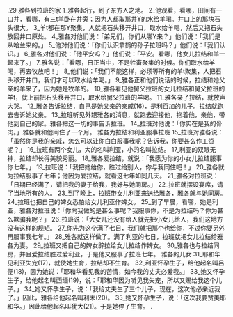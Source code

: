 .29 
雅各到拉班的家 
1_雅各起行，到了东方人之地。 2_他观看，看哪，田间有一口井，看哪，有三t羊卧在井旁；因为人都取那井Y的水给羊喝。井口上的那块石头很大。 3_羊t都在那Y聚集，人就把石头移开井口，取水给羊喝，然后又把石头放回井口原处。 
4_雅各对他们说：「弟兄们，你们从哪Y来？」他们说：「我们是从哈兰来的。」 5_他对他们说：「你们认识拿鹤的孙子拉班吗？」他们说：「我们认识。」 6_雅各对他们说：「他平安吗？」他们说：「平安。看哪，他女儿拉结和羊一起来了。」 7_雅各说：「看哪，日正当中，不是牲畜聚集的时候。你们取水给羊喝，再去牧放吧！」 8_他们说：「我们不能这样，必须等所有的羊t聚集，人把石头移开井口，我们才可以取水给羊喝。」 
9_雅各正和他们说话的时候，拉结和她父亲的羊来了，因为她是牧羊的。 10_雅各看见他舅父拉班的女儿拉结和舅父拉班的羊t，就上前把石头移开井口，取水给舅父拉班的羊喝。 11_雅各亲了拉结，就放声大哭。 12_雅各告诉拉结，自己是她父亲的亲戚(16)，是利百加的儿子。拉结就跑去告诉她父亲。 
13_拉班听见外甥雅各的消息，就跑去迎接他，抱着他，亲他，带他到自己的家。雅各把这一切的事告诉拉班。 14_拉班对他说：「你实在是我的骨肉。」雅各就和他同住了一个月。 
雅各为拉结和利亚服事拉班 
15_拉班对雅各说：「虽然你是我的亲戚，怎么可以让你白白服事我呢？告诉我，你要甚么作工资呢？」 16_拉班有两个女儿，大的名叫利亚，小的名叫拉结。 17_利亚的双眼无神，拉结却长得美貌秀丽。 18_雅各爱拉结，就说：「我愿为你的小女儿拉结服事你七年。」 19_拉班说：「我把她给你，胜过给别人，你与我同住吧！」 20_雅各就为拉结服事了七年；他因为爱拉结，就看这七年如同几天。 
21_雅各对拉班说：「日期已经满了，请把我的妻子给我，我好与她同房。」 22_拉班就摆设宴席，请了当地所有的人。 23_到了晚上，拉班带女儿利亚来送给雅各，雅各就与她同房。 24_拉班也把自己的婢女悉帕给女儿利亚作婢女。 25_到了早晨，看哪，她是利亚，雅各对拉班说：「你向我做的是甚么事呢？我服事你，不是为拉结吗？你为甚么欺骗我呢？」 26_拉班说：「大女儿还没有给人就先把小女儿给人，我们这地方没有这样的规矩。 27_你先为这个满了七日，我们就把那个也给你，不过你要另外再服事我七年。」 28_雅各就这样做了。满了利亚的七日，拉班就把女儿拉结给雅各为妻。 29_拉班又把自己的婢女辟拉给女儿拉结作婢女。 30_雅各也与拉结同房，并且爱拉结胜过爱利亚，于是他又服事了拉班七年。 
雅各的儿女 
31_耶和华见利亚失宠(17)，就使她生育，拉结却不生育。 32_利亚怀孕生子，给他起名叫吕便(18)，因为她说：「耶和华看见我的苦情，如今我的丈夫必爱我。」 33_她又怀孕生子，给他起名叫西缅(19)，说：「耶和华因为听见我失宠，所以又赐给我这个儿子。」 34_她又怀孕生子，说：「我给丈夫生了三个儿子，现在，这次他必亲近我了。」因此，雅各给他起名叫利未(20)。 35_她又怀孕生子，说：「这次我要赞美耶和华。」因此给他起名叫犹大(21)。于是她停了生育。 
.